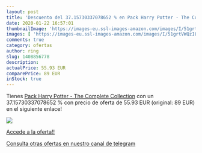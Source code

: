 ```yaml
---
layout: post
title: 'Descuento del 37.15730337078652 % en Pack Harry Potter - The Complete Collect'
date: 2020-01-22 16:57:01
thumbnailImage: 'https://images-eu.ssl-images-amazon.com/images/I/51grtVWQzIL._SL200_.jpg'
images: [ 'https://images-eu.ssl-images-amazon.com/images/I/51grtVWQzIL._SL200_.jpg' ]
comments: true
category: ofertas
author: ring
slug: 1408856778
description:
actualPrice: 55.93 EUR
comparePrice: 89 EUR
inStock: true
---
```


Tienes [Pack Harry Potter - The Complete Collection](https://www.amazon.com/dp/1408856778/?tag=redken08-20) con un 37.15730337078652 % con precio de oferta de 55.93 EUR (original: 89 EUR) en el siguiente enlace!

[![](https://images-eu.ssl-images-amazon.com/images/I/51grtVWQzIL._SL200_.jpg)](https://www.amazon.com/dp/1408856778/?tag=redken08-20)

[Accede a la oferta!!](https://www.amazon.com/dp/1408856778/?tag=redken08-20)

[Consulta otras ofertas en nuestro canal de telegram](https://t.me/s/ofertas25)
